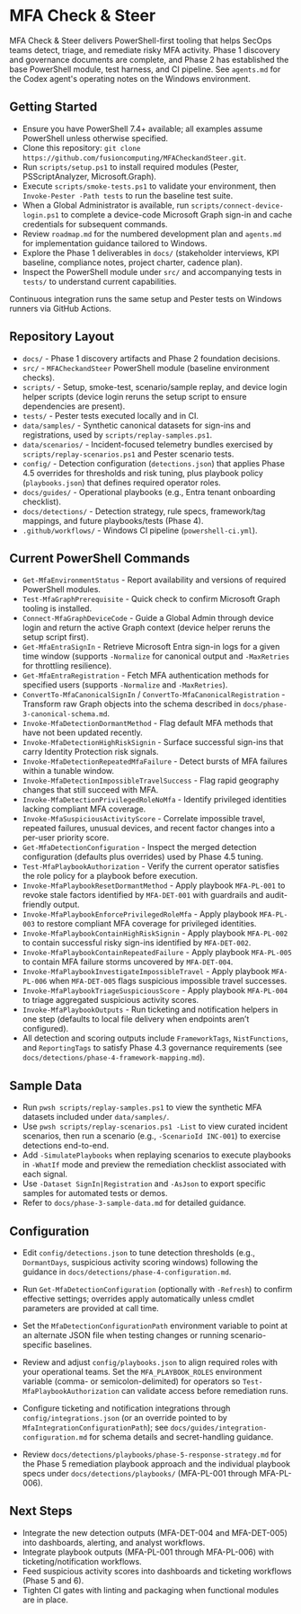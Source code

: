 # MFA Check & Steer

MFA Check & Steer delivers PowerShell-first tooling that helps SecOps teams detect, triage, and remediate risky MFA activity. Phase 1 discovery and governance documents are complete, and Phase 2 has established the base PowerShell module, test harness, and CI pipeline. See `agents.md` for the Codex agent's operating notes on the Windows environment.

## Getting Started
- Ensure you have PowerShell 7.4+ available; all examples assume PowerShell unless otherwise specified.
- Clone this repository: `git clone https://github.com/fusioncomputing/MFACheckandSteer.git`.
- Run `scripts/setup.ps1` to install required modules (Pester, PSScriptAnalyzer, Microsoft.Graph).
- Execute `scripts/smoke-tests.ps1` to validate your environment, then `Invoke-Pester -Path tests` to run the baseline test suite.
- When a Global Administrator is available, run `scripts/connect-device-login.ps1` to complete a device-code Microsoft Graph sign-in and cache credentials for subsequent commands.
- Review `roadmap.md` for the numbered development plan and `agents.md` for implementation guidance tailored to Windows.
- Explore the Phase 1 deliverables in `docs/` (stakeholder interviews, KPI baseline, compliance notes, project charter, cadence plan).
- Inspect the PowerShell module under `src/` and accompanying tests in `tests/` to understand current capabilities.

Continuous integration runs the same setup and Pester tests on Windows runners via GitHub Actions.

## Repository Layout
- `docs/` - Phase 1 discovery artifacts and Phase 2 foundation decisions.
- `src/` - `MFACheckandSteer` PowerShell module (baseline environment checks).
- `scripts/` - Setup, smoke-test, scenario/sample replay, and device login helper scripts (device login reruns the setup script to ensure dependencies are present).
- `tests/` - Pester tests executed locally and in CI.
- `data/samples/` - Synthetic canonical datasets for sign-ins and registrations, used by `scripts/replay-samples.ps1`.
- `data/scenarios/` - Incident-focused telemetry bundles exercised by `scripts/replay-scenarios.ps1` and Pester scenario tests.
- `config/` - Detection configuration (`detections.json`) that applies Phase 4.5 overrides for thresholds and risk tuning, plus playbook policy (`playbooks.json`) that defines required operator roles.
- `docs/guides/` - Operational playbooks (e.g., Entra tenant onboarding checklist).
- `docs/detections/` - Detection strategy, rule specs, framework/tag mappings, and future playbooks/tests (Phase 4).
- `.github/workflows/` - Windows CI pipeline (`powershell-ci.yml`).

## Current PowerShell Commands
- `Get-MfaEnvironmentStatus` - Report availability and versions of required PowerShell modules.
- `Test-MfaGraphPrerequisite` - Quick check to confirm Microsoft Graph tooling is installed.
- `Connect-MfaGraphDeviceCode` - Guide a Global Admin through device login and return the active Graph context (device helper reruns the setup script first).
- `Get-MfaEntraSignIn` - Retrieve Microsoft Entra sign-in logs for a given time window (supports `-Normalize` for canonical output and `-MaxRetries` for throttling resilience).
- `Get-MfaEntraRegistration` - Fetch MFA authentication methods for specified users (supports `-Normalize` and `-MaxRetries`).
- `ConvertTo-MfaCanonicalSignIn` / `ConvertTo-MfaCanonicalRegistration` - Transform raw Graph objects into the schema described in `docs/phase-3-canonical-schema.md`.
- `Invoke-MfaDetectionDormantMethod` - Flag default MFA methods that have not been updated recently.
- `Invoke-MfaDetectionHighRiskSignin` - Surface successful sign-ins that carry Identity Protection risk signals.
- `Invoke-MfaDetectionRepeatedMfaFailure` - Detect bursts of MFA failures within a tunable window.
- `Invoke-MfaDetectionImpossibleTravelSuccess` - Flag rapid geography changes that still succeed with MFA.
- `Invoke-MfaDetectionPrivilegedRoleNoMfa` - Identify privileged identities lacking compliant MFA coverage.
- `Invoke-MfaSuspiciousActivityScore` - Correlate impossible travel, repeated failures, unusual devices, and recent factor changes into a per-user priority score.
- `Get-MfaDetectionConfiguration` - Inspect the merged detection configuration (defaults plus overrides) used by Phase 4.5 tuning.
- `Test-MfaPlaybookAuthorization` - Verify the current operator satisfies the role policy for a playbook before execution.
- `Invoke-MfaPlaybookResetDormantMethod` - Apply playbook `MFA-PL-001` to revoke stale factors identified by `MFA-DET-001` with guardrails and audit-friendly output.
- `Invoke-MfaPlaybookEnforcePrivilegedRoleMfa` - Apply playbook `MFA-PL-003` to restore compliant MFA coverage for privileged identities.
- `Invoke-MfaPlaybookContainHighRiskSignin` - Apply playbook `MFA-PL-002` to contain successful risky sign-ins identified by `MFA-DET-002`.
- `Invoke-MfaPlaybookContainRepeatedFailure` - Apply playbook `MFA-PL-005` to contain MFA failure storms uncovered by `MFA-DET-004`.
- `Invoke-MfaPlaybookInvestigateImpossibleTravel` - Apply playbook `MFA-PL-006` when `MFA-DET-005` flags suspicious impossible travel successes.
- `Invoke-MfaPlaybookTriageSuspiciousScore` - Apply playbook `MFA-PL-004` to triage aggregated suspicious activity scores.
- `Invoke-MfaPlaybookOutputs` - Run ticketing and notification helpers in one step (defaults to local file delivery when endpoints aren’t configured).
- All detection and scoring outputs include `FrameworkTags`, `NistFunctions`, and `ReportingTags` to satisfy Phase 4.3 governance requirements (see `docs/detections/phase-4-framework-mapping.md`).

## Sample Data
- Run `pwsh scripts/replay-samples.ps1` to view the synthetic MFA datasets included under `data/samples/`.
- Use `pwsh scripts/replay-scenarios.ps1 -List` to view curated incident scenarios, then run a scenario (e.g., `-ScenarioId INC-001`) to exercise detections end-to-end.
- Add `-SimulatePlaybooks` when replaying scenarios to execute playbooks in `-WhatIf` mode and preview the remediation checklist associated with each signal.
- Use `-Dataset SignIn|Registration` and `-AsJson` to export specific samples for automated tests or demos.
- Refer to `docs/phase-3-sample-data.md` for detailed guidance.

## Configuration
- Edit `config/detections.json` to tune detection thresholds (e.g., `DormantDays`, suspicious activity scoring windows) following the guidance in `docs/detections/phase-4-configuration.md`.
- Run `Get-MfaDetectionConfiguration` (optionally with `-Refresh`) to confirm effective settings; overrides apply automatically unless cmdlet parameters are provided at call time.
- Set the `MfaDetectionConfigurationPath` environment variable to point at an alternate JSON file when testing changes or running scenario-specific baselines.
- Review and adjust `config/playbooks.json` to align required roles with your operational teams. Set the `MFA_PLAYBOOK_ROLES` environment variable (comma- or semicolon-delimited) for operators so `Test-MfaPlaybookAuthorization` can validate access before remediation runs.
- Configure ticketing and notification integrations through `config/integrations.json` (or an override pointed to by `MfaIntegrationConfigurationPath`); see `docs/guides/integration-configuration.md` for schema details and secret-handling guidance.

- Review `docs/detections/playbooks/phase-5-response-strategy.md` for the Phase 5 remediation playbook approach and the individual playbook specs under `docs/detections/playbooks/` (MFA-PL-001 through MFA-PL-006).

## Next Steps
- Integrate the new detection outputs (MFA-DET-004 and MFA-DET-005) into dashboards, alerting, and analyst workflows.
- Integrate playbook outputs (MFA-PL-001 through MFA-PL-006) with ticketing/notification workflows.
- Feed suspicious activity scores into dashboards and ticketing workflows (Phase 5 and 6).
- Tighten CI gates with linting and packaging when functional modules are in place.
